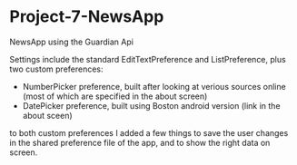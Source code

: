 # Project-7-NewsApp

NewsApp using the Guardian Api

Settings include the standard EditTextPreference and ListPreference, plus two custom preferences:
- NumberPicker preference, built after looking at verious sources online (most of which are specified in the about screen)
- DatePicker preference, built using Boston android version (link in the about sceen)

to both custom preferences I added a few things to save the user changes in the shared preference file of the app, and to show the right data on screen.
